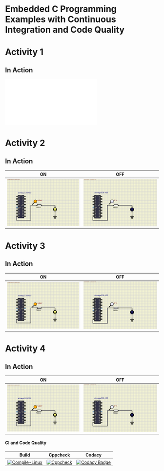 # Embedded C Programming Examples with Continuous Integration and Code Quality

# Activity 1

## In Action

![Activity1](simulation/Activity1.md)

# Activity 2

## In Action

|ON|OFF|
|:--:|:--:|
|![ON](simulation/ON.png)|![OFF](simulation/OFF.png)|

# Activity 3

## In Action

|ON|OFF|
|:--:|:--:|
|![ON](simulation/ON.png)|![OFF](simulation/OFF.png)|

# Activity 4

## In Action

|ON|OFF|
|:--:|:--:|
|![ON](simulation/ON.png)|![OFF](simulation/OFF.png)|

#### CI and Code Quality

|Build|Cppcheck|Codacy|
|:--:|:--:|:--:|
[![Compile-Linux](https://github.com/Priyadharshni05/EmbeddedCAct/actions/workflows/Compile.yml/badge.svg)](https://github.com/Priyadharshni05/EmbeddedCAct/actions/workflows/Compile.yml)|[![Cppcheck](https://github.com/Priyadharshni05/EmbeddedCAct/actions/workflows/CodeQuality.yml/badge.svg)](https://github.com/Priyadharshni05/EmbeddedCAct/actions/workflows/CodeQuality.yml)|[![Codacy Badge](https://app.codacy.com/project/badge/Grade/66284bd2d0c04f4193009f05c292dc10)](https://www.codacy.com/gh/Priyadharshni05/EmbeddedCAct/dashboard?utm_source=github.com&amp;utm_medium=referral&amp;utm_content=Priyadharshni05/EmbeddedCAct&amp;utm_campaign=Badge_Grade)|


